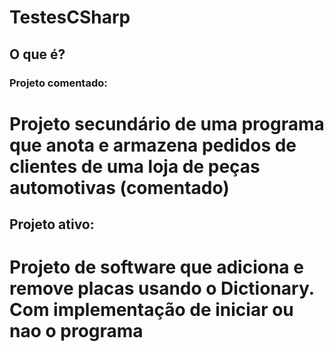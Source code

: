 # TestesCSharp
## O que é?
### Projeto comentado:
# Projeto secundário de uma programa que anota e armazena pedidos de clientes de uma loja de peças automotivas (comentado)
## Projeto ativo:
# Projeto de software que adiciona e remove placas usando o Dictionary. Com implementação de iniciar ou nao o programa
